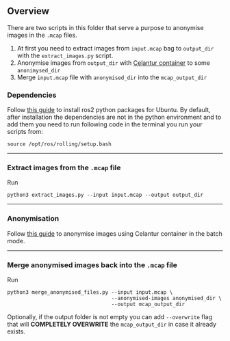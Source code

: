 ## Overview 

There are two scripts in this folder that serve a purpose to anonymise images in the `.mcap` files. 

1. At first you need to extract images from `input.mcap` bag to `output_dir` with the `extract_images.py` script. 
2. Anonymise images from `output_dir` with [Celantur container](https://doc.celantur.com/container/getting-started) to some `anonimysed_dir`
3. Merge `input.mcap` file with `anonymised_dir` into the `mcap_output_dir`

### Dependencies
Follow [this guide](https://docs.ros.org/en/rolling/Installation/Ubuntu-Install-Debians.html) to install ros2 python packages for Ubuntu.
By default, after installation the dependencies are not in the python environment and to add them you need to run following code in the terminal you run your scripts from:
```
source /opt/ros/rolling/setup.bash
```


---
### Extract images from the `.mcap` file
Run 
```
python3 extract_images.py --input input.mcap --output output_dir
```
---
### Anonymisation
Follow [this guide](https://doc.celantur.com/container/usage/batch-and-stream-mode) to anonymise images using Celantur container in the batch mode.

---
### Merge anonymised images back into the `.mcap` file
Run 
```
python3 merge_anonymised_files.py --input input.mcap \
                                  --anonymised-images anonymised_dir \
                                  --output mcap_output_dir 
```
Optionally, if the output folder is not empty you can add `--overwrite` flag that will **COMPLETELY OVERWRITE** the `mcap_output_dir` in case it already exists.




